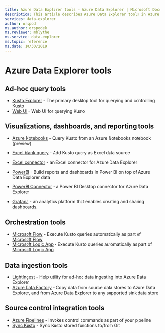 ```yaml
---
title: Azure Data Explorer tools - Azure Data Explorer | Microsoft Docs
description: This article describes Azure Data Explorer tools in Azure Data Explorer.
services: data-explorer
author: orspod
ms.author: orspodek
ms.reviewer: mblythe
ms.service: data-explorer
ms.topic: reference
ms.date: 10/30/2019
---
```

# Azure Data Explorer tools

## Ad-hoc query tools


* [Kusto.Explorer](./kusto-explorer.md) - The primary desktop tool for querying and controlling Kusto
* [Web UI](https://docs.microsoft.com/azure/data-explorer/web-query-data) - Web UI for querying Kusto

## Visualizations, dashboards, and reporting tools


* [Azure Notebooks](azurenotebooks.md) - Query Kusto from an Azure Notebooks notebook (preview)
* [Excel blank query](https://docs.microsoft.com/azure/data-explorer/excel-blank-query) - Add Kusto query as Excel data source
* [Excel connector](https://docs.microsoft.com/azure/data-explorer/excel-connector) - an Excel connector for Azure Data Explorer 

* [PowerBI](./powerbi.md) - Build reports and dashboards in Power BI on top of Azure Data Explorer data
* [PowerBI Connector](./powerbi-connector.md) - a Power BI Desktop connector for Azure Data Explorer

* [Grafana](https://docs.microsoft.com/azure/data-explorer/grafana) - an analytics platform that enables creating and sharing dashboards.

## Orchestration tools


* [Microsoft Flow](./flow.md) - Execute Kusto queries automatically as part of [Microsoft Flow](https://flow.microsoft.com/)
* [Microsoft Logic App](./logicapps.md) - Execute Kusto queries automatically as part of [Microsoft Logic App](https://docs.microsoft.com/azure/logic-apps/logic-apps-what-are-logic-apps)


## Data ingestion tools


* [LightIngest](./lightingest.md) - Help utility for ad-hoc data ingesting into Azure Data Explorer
* [Azure Data Factory](azure-data-factory.md) - Copy data from source data stores to Azure Data Explorer, and from Azure Data Explorer to any supported sink data store



## Source control integration tools

* [Azure Pipelines](./azure-pipelines.md) - Invokes control commands as part of your pipeline
* [Sync Kusto](./synckusto.md) - Sync Kusto stored functions to/from Git
